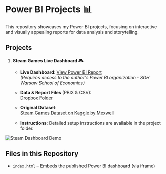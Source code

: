 # Power BI Projects 📊

This repository showcases my Power BI projects, focusing on interactive and visually appealing reports for data analysis and storytelling.

## Projects

1. **Steam Games Live Dashboard 🎮**  
   - **Live Dashboard**: [View Power BI Report](https://mateuszmachowina.github.io/power-bi/)  
_(Requires access to the author's Power BI organization - SGH Warsaw School of Economics)_

    - **Data & Report Files** (PBIX & CSV):  
[Dropbox Folder](https://www.dropbox.com/scl/fo/pmlkytelrngcq355sudr8/ANhIpyJfX_slSb3Xf0OcMMg?rlkey=3cs9o3qc67xoimswj7gem37m0&st=ihukqkwf&dl=0)

   - **Original Dataset**:  
[Steam Games Dataset on Kaggle by Mexwell](https://www.kaggle.com/datasets/mexwell/steamgames)

   - **Instructions**: Detailed setup instructions are available in the project folder.

![Steam Dashboard Demo](steam-games-dashboard/assets/steam-games-dashboard-overview.gif)

## Files in this Repository

- `index.html` – Embeds the published Power BI dashboard (via iframe)

